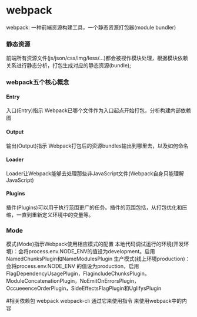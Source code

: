 # webpack
webpack: 一种前端资源构建工具，一个静态资源打包器(module bundler)
### 静态资源
前端所有资源文件(js/json/css/img/less/...)都会被视作模块处理，根据模块依赖关系进行静态分析，打包生成对应的静态资源(bundle);
### webpack五个核心概念
#### Entry
入口(Entry)指示 Webpack已哪个文件作为入口起点开始打包，分析构建内部依赖图
#### Output
输出(Output)指示 Webpack打包后的资源bundles输出到哪里去，以及如何命名
#### Loader
Loader让Webpack能够去处理那些非JavaScript文件(Webpack自身只能理解JavaScript)
#### Plugins
插件(Plugins)可以用于执行范围更广的任务。插件的范围包括，从打包优化和压缩，一直到重新定义环境中的变量等。
### Mode
模式(Mode)指示Webpack使用相应模式的配置
本地代码调试运行的环境(开发环境)：会将process.env.NODE_ENV的值设为development。启用NamedChunksPlugin和NameModulesPlugin
生产模式(线上环境production)：会将process.env.NODE_ENV 的值设为production，启用FlagDependencyUsagePlugin，FlagincludeChunksPlugin，ModuleConcatenationPlugin，NoEmitOnErrorsPlugin，OccueeenceOrderPlugin，SideEffectsFlagPlugin和UglifysPlugin





#相关依赖包
webpack
webpack-cli 通过它来使用指令 来使用webpack中的内容
